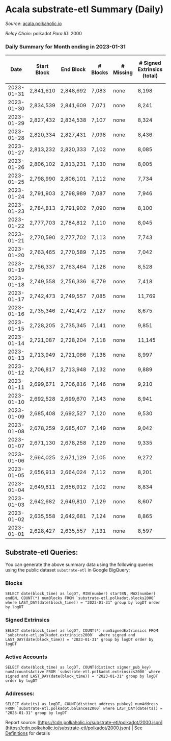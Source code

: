 # Acala substrate-etl Summary (Daily)

_Source_: [acala.polkaholic.io](https://acala.polkaholic.io)

*Relay Chain*: polkadot
*Para ID*: 2000



### Daily Summary for Month ending in 2023-01-31


| Date | Start Block | End Block | # Blocks | # Missing | # Signed Extrinsics (total) | # Active Accounts | # Addresses with Balances | # Events | # Transfers | # XCM Transfers In | # XCM Transfers Out |
| ---- | ----------- | --------- | -------- | --------- | --------------------------- | ----------------- | ------------------------- | -------- | ----------- | ------------------ | ------------------- |
| 2023-01-31 | 2,841,610 | 2,848,692 | 7,083 | none  | 8,198 | 452 | 167,583 | 88,080 | 1,230 ($1,300,915.11) | 69 ($28,875.92) | 86 ($92,743.49) |
| 2023-01-30 | 2,834,539 | 2,841,609 | 7,071 | none  | 8,241 | 516 | 167,545 | 88,974 | 1,460 ($479,221.75) | 89 ($35,173.11) | 102 ($47,019.11) |
| 2023-01-29 | 2,827,432 | 2,834,538 | 7,107 | none  | 8,324 | 541 | 167,520 | 90,092 | 1,578 ($377,032.68) | 85 ($43,228.24) | 96 ($70,145.36) |
| 2023-01-28 | 2,820,334 | 2,827,431 | 7,098 | none  | 8,436 | 471 | 167,486 | 90,803 | 1,761 ($791,940.43) | 82 ($75,653.10) | 106 ($91,162.11) |
| 2023-01-27 | 2,813,232 | 2,820,333 | 7,102 | none  | 8,085 | 446 | 167,456 | 88,699 | 1,576 ($446,233.52) | 76 ($30,605.66) | 115 ($58,418.20) |
| 2023-01-26 | 2,806,102 | 2,813,231 | 7,130 | none  | 8,005 | 463 | 167,431 | 89,023 | 1,663 ($426,024.18) | 84 ($22,820.75) | 152 ($105,572.67) |
| 2023-01-25 | 2,798,990 | 2,806,101 | 7,112 | none  | 7,734 | 425 | 167,395 | 86,294 | 1,435 ($394,291.87) | 68 ($56,613.85) | 78 ($39,203.13) |
| 2023-01-24 | 2,791,903 | 2,798,989 | 7,087 | none  | 7,946 | 502 | 167,363 | 87,758 | 1,546 ($4,596,746.97) | 96 ($70,302.48) | 111 ($106,748.74) |
| 2023-01-23 | 2,784,813 | 2,791,902 | 7,090 | none  | 8,100 | 556 | 167,326 | 89,942 | 2,018 ($1,171,340.15) | 84 ($42,701.49) | 130 ($278,882.37) |
| 2023-01-22 | 2,777,703 | 2,784,812 | 7,110 | none  | 8,045 | 557 | 167,293 | 90,032 | 1,982 ($597,275.98) | 111 ($103,954.89) | 123 ($99,086.54) |
| 2023-01-21 | 2,770,590 | 2,777,702 | 7,113 | none  | 7,743 | 537 | 167,245 | 87,638 | 1,724 ($478,844.77) | 75 ($28,612.75) | 95 ($119,333.80) |
| 2023-01-20 | 2,763,465 | 2,770,589 | 7,125 | none  | 7,042 | 414 | 167,179 | 84,033 | 1,456 ($601,516.30) | 80 ($123,356.19) | 99 ($114,608.36) |
| 2023-01-19 | 2,756,337 | 2,763,464 | 7,128 | none  | 8,528 | 448 | 167,145 | 106,725 | 2,294 ($440,290.83) | 70 ($28,624.75) | 57 ($59,681.78) |
| 2023-01-18 | 2,749,558 | 2,756,336 | 6,779 | none  | 7,418 | 426 | 167,119 | 96,044 | 1,329 ($308,268.57) | 55 ($11,489.96) | 88 ($33,349.02) |
| 2023-01-17 | 2,742,473 | 2,749,557 | 7,085 | none  | 11,769 | 531 | 167,082 | 130,776 | 5,930 ($548,972.80) | 95 ($53,207.48) | 109 ($57,694.71) |
| 2023-01-16 | 2,735,346 | 2,742,472 | 7,127 | none  | 8,675 | 508 | 167,035 | 116,131 | 1,822 ($576,924.85) | 83 ($31,860.12) | 101 ($70,913.70) |
| 2023-01-15 | 2,728,205 | 2,735,345 | 7,141 | none  | 9,851 | 512 | 166,994 | 134,397 | 2,235 ($487,776.00) | 102 ($50,715.49) | 123 ($40,535.20) |
| 2023-01-14 | 2,721,087 | 2,728,204 | 7,118 | none  | 11,145 | 596 | 166,934 | 145,712 | 3,934 ($1,197,418.93) | 173 ($112,560.09) | 202 ($202,551.71) |
| 2023-01-13 | 2,713,949 | 2,721,086 | 7,138 | none  | 8,997 | 456 | 166,882 | 124,316 | 1,687 ($402,392.95) | 87 ($35,173.13) | 108 ($32,666.04) |
| 2023-01-12 | 2,706,817 | 2,713,948 | 7,132 | none  | 9,889 | 473 | 166,833 | 134,799 | 2,394 ($1,744,436.35) | 135 ($156,187.72) | 136 ($187,448.15) |
| 2023-01-11 | 2,699,671 | 2,706,816 | 7,146 | none  | 9,210 | 443 | 166,784 | 129,579 | 1,784 ($280,878.84) | 116 ($44,485.07) | 125 ($69,055.63) |
| 2023-01-10 | 2,692,528 | 2,699,670 | 7,143 | none  | 8,941 | 431 | 166,752 | 126,822 | 1,431 ($270,665.10) | 105 ($44,863.70) | 109 ($35,140.66) |
| 2023-01-09 | 2,685,408 | 2,692,527 | 7,120 | none  | 9,530 | 443 | 166,707 | 132,301 | 2,261 ($446,488.60) | 146 ($61,207.81) | 157 ($94,620.60) |
| 2023-01-08 | 2,678,259 | 2,685,407 | 7,149 | none  | 9,042 | 402 | 166,674 | 127,698 | 1,972 ($484,764.99) | 162 ($107,041.44) | 174 ($126,215.92) |
| 2023-01-07 | 2,671,130 | 2,678,258 | 7,129 | none  | 9,335 | 403 | 166,641 | 131,170 | 2,046 ($416,966.56) | 190 ($57,543.89) | 189 ($39,313.91) |
| 2023-01-06 | 2,664,025 | 2,671,129 | 7,105 | none  | 9,272 | 522 | 166,598 | 130,284 | 2,480 ($1,378,100.56) | 195 ($58,291.13) | 254 ($94,683.08) |
| 2023-01-05 | 2,656,913 | 2,664,024 | 7,112 | none  | 8,201 | 362 | 166,508 | 118,298 | 1,411 ($350,278.88) | 74 ($99,453.29) | 86 ($69,651.80) |
| 2023-01-04 | 2,649,811 | 2,656,912 | 7,102 | none  | 8,834 | 414 | 166,482 | 126,714 | 1,657 ($235,253.67) | 68 ($39,043.77) | 105 ($58,620.74) |
| 2023-01-03 | 2,642,682 | 2,649,810 | 7,129 | none  | 8,607 | 370 | 166,450 | 124,493 | 1,314 ($1,524,364.85) | 59 ($15,741.22) | 87 ($25,561.04) |
| 2023-01-02 | 2,635,558 | 2,642,681 | 7,124 | none  | 8,865 | 437 | 166,426 | 127,973 | 1,854 ($314,554.88) | 118 ($36,777.53) | 144 ($60,356.37) |
| 2023-01-01 | 2,628,427 | 2,635,557 | 7,131 | none  | 8,597 | 348 | 166,399 | 124,990 | 1,471 ($567,813.31) | 85 ($40,917.54) | 86 ($76,857.84) |

## Substrate-etl Queries:
You can generate the above summary data using the following queries using the public dataset `substrate-etl` in Google BigQuery:


### Blocks
```
SELECT date(block_time) as logDT, MIN(number) startBN, MAX(number) endBN, COUNT(*) numBlocks FROM `substrate-etl.polkadot.blocks2000`  where LAST_DAY(date(block_time)) = "2023-01-31" group by logDT order by logDT
```


### Signed Extrinsics
```
SELECT date(block_time) as logDT, COUNT(*) numSignedExtrinsics FROM `substrate-etl.polkadot.extrinsics2000`  where signed and LAST_DAY(date(block_time)) = "2023-01-31" group by logDT order by logDT
```


### Active Accounts
```
SELECT date(block_time) as logDT, COUNT(distinct signer_pub_key) numAccountsActive FROM `substrate-etl.polkadot.extrinsics2000` where signed and LAST_DAY(date(block_time)) = "2023-01-31" group by logDT order by logDT
```


### Addresses:
```
SELECT date(ts) as logDT, COUNT(distinct address_pubkey) numAddress FROM `substrate-etl.polkadot.balances2000` where LAST_DAY(date(ts)) = "2023-01-31" group by logDT
```



Report source: [https://cdn.polkaholic.io/substrate-etl/polkadot/2000.json](https://cdn.polkaholic.io/substrate-etl/polkadot/2000.json) | See [Definitions](/DEFINITIONS.md) for details
